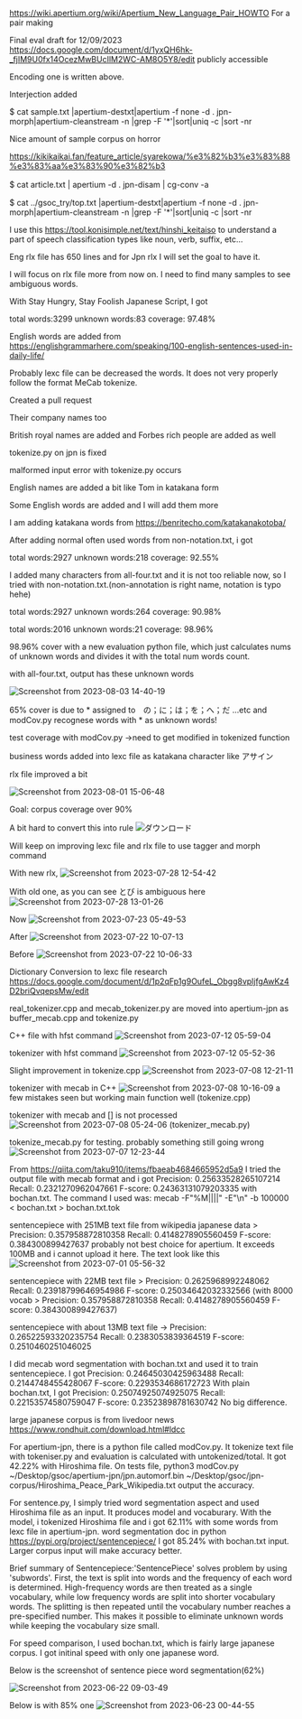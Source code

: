 https://wiki.apertium.org/wiki/Apertium_New_Language_Pair_HOWTO For a pair making

Final eval draft for 12/09/2023 https://docs.google.com/document/d/1yxQH6hk-_fjIM9U0fx14OcezMwBUcIlM2WC-AM8O5Y8/edit publicly accessible

Encoding one is written above. 

Interjection added

$ cat sample.txt |apertium-destxt|apertium -f none -d .  jpn-morph|apertium-cleanstream -n |grep -F '*'|sort|uniq -c |sort -nr

Nice amount of sample corpus on horror

https://kikikaikai.fan/feature_article/syarekowa/%e3%82%b3%e3%83%88%e3%83%aa%e3%83%90%e3%82%b3

$ cat article.txt | apertium -d .  jpn-disam | cg-conv -a　　　　　　　　　　　　　　　　

$ cat ../gsoc_try/top.txt |apertium-destxt|apertium -f none -d .  jpn-morph|apertium-cleanstream -n |grep -F '*'|sort|uniq -c |sort -nr

I use this https://tool.konisimple.net/text/hinshi_keitaiso 
to understand a part of speech classification types like noun, verb, suffix, etc...

Eng rlx file has 650 lines and for Jpn rlx I will set the goal to have it. 

I will focus on rlx file more from now on. I need to find many samples to see ambiguous words.

With Stay Hungry, Stay Foolish Japanese Script, I got

total words:3299
unknown words:83
coverage: 97.48%


English words are added from https://englishgrammarhere.com/speaking/100-english-sentences-used-in-daily-life/

Probably lexc file can be decreased the words. It does not very properly follow the format MeCab tokenize. 

Created a pull request

Their company names too

British royal names are added and Forbes rich people are added as well

tokenize.py on jpn is fixed 

malformed input error with tokenize.py occurs

English names are added a bit like Tom in katakana form

Some English words are added and I will add them more 

I am adding katakana words from https://benritecho.com/katakanakotoba/ 

After adding normal often used words from non-notation.txt, i got 

total words:2927
unknown words:218
coverage: 92.55%


I added many characters from all-four.txt and it is not too reliable now, so I tried with non-notation.txt.(non-annotation is right name, notation is typo hehe)

total words:2927
unknown words:264
coverage: 90.98%


total words:2016
unknown words:21
coverage: 98.96%

98.96% cover with a new evaluation python file, which just calculates nums of unknown words and divides it with the total num words count.

with all-four.txt, output has these unknown words

![Screenshot from 2023-08-03 14-40-19](https://github.com/yypy22/gsoc_try/assets/99264752/8c3ee123-84aa-4323-b175-98a70b2e7d05)

65% cover is due to * assigned to　の；に；は；を；へ；だ ...etc and modCov.py recognese words with * as unknown words!

test coverage with modCov.py ->need to get modified in tokenized function

business words added into lexc file as katakana character like アサイン

rlx file improved a bit 

![Screenshot from 2023-08-01 15-06-48](https://github.com/yypy22/gsoc_try/assets/99264752/d5909460-0df5-4ab9-909f-57fc9fac67a5)

Goal: corpus coverage over 90%

A bit hard to convert this into rule ![ダウンロード](https://github.com/yypy22/gsoc_try/assets/99264752/b1cbb2ac-5cd4-44e2-89e2-3b6a44bb4299)

Will keep on improving lexc file and rlx file to use tagger and morph command

With new rlx, 
![Screenshot from 2023-07-28 12-54-42](https://github.com/yypy22/gsoc_try/assets/99264752/c42f767c-8631-40d4-8273-eb87039a7c6e)

With old one, as you can see とび is ambiguous here
![Screenshot from 2023-07-28 13-01-26](https://github.com/yypy22/gsoc_try/assets/99264752/60b4cea2-103c-4815-b5e4-3e500f4f6906)

Now
![Screenshot from 2023-07-23 05-49-53](https://github.com/yypy22/GSoC2023/assets/99264752/136f1959-d3e9-4036-a4bd-30f3e67091b8)

After
![Screenshot from 2023-07-22 10-07-13](https://github.com/yypy22/gsoc_try/assets/99264752/64156047-19ce-4865-ad1a-b0a9ec607e2e)

Before
![Screenshot from 2023-07-22 10-06-33](https://github.com/yypy22/gsoc_try/assets/99264752/24f43ee8-2adc-484e-baac-70917ee5160b)

Dictionary Conversion to lexc file research https://docs.google.com/document/d/1p2qFp1g9OufeL_Obgg8vpljfgAwKz4D2briQvqepsMw/edit

real_tokenizer.cpp and mecab_tokenizer.py are moved into apertium-jpn as buffer_mecab.cpp and tokenize.py

C++ file with hfst command 
![Screenshot from 2023-07-12 05-59-04](https://github.com/yypy22/gsoc_try/assets/99264752/487ac8ea-ce7b-46e7-9edf-f48a126b5edd)

tokenizer with hfst command 
![Screenshot from 2023-07-12 05-52-36](https://github.com/yypy22/gsoc_try/assets/99264752/77667f6b-8504-4640-be5b-854fda4bc039)

Slight improvement in tokenize.cpp
![Screenshot from 2023-07-08 12-21-11](https://github.com/yypy22/gsoc_try/assets/99264752/9aede42c-1aa7-43eb-945c-f06cb9b8d583)

tokenizer with mecab in C++
![Screenshot from 2023-07-08 10-16-09](https://github.com/yypy22/gsoc_try/assets/99264752/0e5e1fd0-8f73-4d28-8a28-88480a3afc0a)
a few mistakes seen but working main function well
(tokenize.cpp)

tokenizer with mecab and [] is not processed
![Screenshot from 2023-07-08 05-24-06](https://github.com/yypy22/gsoc_try/assets/99264752/91195902-b791-4680-8879-49e5e9258c5a)
(tokenizer_mecab.py)

tokenize_mecab.py for testing.
probably something still going wrong 
![Screenshot from 2023-07-07 12-23-44](https://github.com/yypy22/gsoc_try/assets/99264752/12e02cba-b68a-4e31-aa56-ec7a609ecf80)



From https://qiita.com/taku910/items/fbaeab4684665952d5a9 
I tried the output file with mecab format and i got Precision: 0.25633528265107214 Recall: 0.2321270962047661 F-score: 0.24363131079203335 with bochan.txt. The command I used was: mecab -F"%M||||" -E"\n" -b 100000 < bochan.txt  > bochan.txt.tok

sentencepiece with 251MB text file from wikipedia japanese data > Precision: 0.357958872810358 Recall: 0.4148278905560459 F-score: 0.384300899427637
probably not best choice for apertium.
It exceeds 100MB and i cannot upload it here. The text look like this
![Screenshot from 2023-07-01 05-56-32](https://github.com/yypy22/gsoc_try/assets/99264752/34032204-a5e4-43d7-ac13-39964f37bdc0)


sentencepiece with 22MB text file > Precision: 0.2625968992248062 Recall: 0.23918799646954986 F-score: 0.25034642032332566 (with 8000 vocab > Precision: 0.357958872810358 Recall: 0.4148278905560459 F-score: 0.384300899427637)

sentencepiece with about 13MB text file -> Precision: 0.26522593320235754 Recall: 0.2383053839364519 F-score: 0.2510460251046025



I did mecab word segmentation with bochan.txt and used it to train sentencepiece. I got Precision: 0.24645030425963488 Recall: 0.2144748455428067 F-score: 0.2293534686172723
With plain bochan.txt, I got Precision: 0.25074925074925075 Recall: 0.22153574580759047 F-score: 0.23523898781630742
No big difference. 


large japanese corpus is from livedoor news https://www.rondhuit.com/download.html#ldcc



For apertium-jpn, there is a python file called modCov.py. It tokenize text file with tokeniser.py and evaluation is calculated with untokenized/total. 
It got 42.22% with Hiroshima file. On tests file, python3 modCov.py ~/Desktop/gsoc/apertium-jpn/jpn.automorf.bin ~/Desktop/gsoc/jpn-corpus/Hiroshima_Peace_Park_Wikipedia.txt output the accuracy.

For sentence.py, I simply tried word segmentation aspect and used Hiroshima file as an input. It produces model and vocaburary. With the model, i tokenized Hiroshima file and i got 62.11% with some words from lexc file in apertium-jpn.
word segmentation doc in python https://pypi.org/project/sentencepiece/
I got 85.24% with bochan.txt input. Larger corpus input will make accuracy better.

Brief summary of Sentencepiece:'SentencePiece' solves problem by using 'subwords'. First, the text is split into words and the frequency of each word is determined. High-frequency words are then treated as a single vocabulary, while low frequency words are split into shorter vocabulary words. The splitting is then repeated until the vocabulary number reaches a pre-specified number. This makes it possible to eliminate unknown words while keeping the vocabulary size small.


For speed comparison, I used bochan.txt, which is fairly large japanese corpus. I got initinal speed with only one japanese word. 

Below is the screenshot of sentence piece word segmentation(62%)

![Screenshot from 2023-06-22 09-03-49](https://github.com/yypy22/gsoc_try/assets/99264752/e9615d7a-4eac-4845-abaf-d12327a9a828)

Below is with 85% one
![Screenshot from 2023-06-23 00-44-55](https://github.com/yypy22/gsoc_try/assets/99264752/d5f456b4-c0f7-4001-aca7-6a3d8464b37a)
